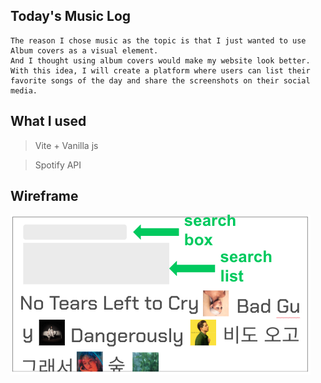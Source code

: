 ## Today's Music Log

```
The reason I chose music as the topic is that I just wanted to use Album covers as a visual element.
And I thought using album covers would make my website look better.
With this idea, I will create a platform where users can list their favorite songs of the day and share the screenshots on their social media.
```

## What I used

> Vite + Vanilla js

> Spotify API

## Wireframe

![image](./public/wireframe.png)
